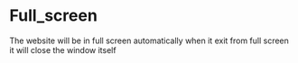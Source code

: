 # Full_screen
The website will be in full screen automatically when it exit from full screen it will close the window itself 
